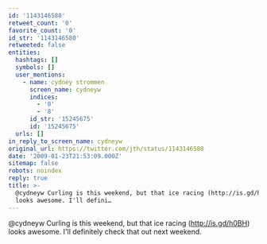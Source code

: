 ```yaml
---
id: '1143146580'
retweet_count: '0'
favorite_count: '0'
id_str: '1143146580'
retweeted: false
entities:
  hashtags: []
  symbols: []
  user_mentions:
    - name: cydney strommen
      screen_name: cydneyw
      indices:
        - '0'
        - '8'
      id_str: '15245675'
      id: '15245675'
  urls: []
in_reply_to_screen_name: cydneyw
original_url: https://twitter.com/jth/status/1143146580
date: '2009-01-23T21:53:09.000Z'
sitemap: false
robots: noindex
reply: true
title: >-
  @cydneyw Curling is this weekend, but that ice racing (http://is.gd/h0BH)
  looks awesome. I'll defini…
---
```


@cydneyw Curling is this weekend, but that ice racing (http://is.gd/h0BH) looks awesome. I'll definitely check that out next weekend.